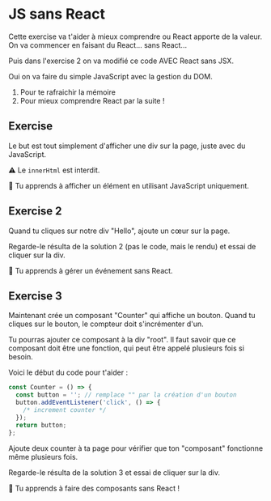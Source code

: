 # JS sans React

Cette exercise va t'aider à mieux comprendre ou React apporte de la valeur.
On va commencer en faisant du React... sans React...

Puis dans l'exercise 2 on va modifié ce code AVEC React sans JSX.

Oui on va faire du simple JavaScript avec la gestion du DOM.
1. Pour te rafraichir la mémoire
2. Pour mieux comprendre React par la suite !

## Exercise

Le but est tout simplement d'afficher une div sur la page, juste avec du JavaScript.

⚠️ Le `innerHtml` est interdit.

💌 Tu apprends à afficher un élément en utilisant JavaScript uniquement.

## Exercise 2

Quand tu cliques sur notre div "Hello", ajoute un cœur sur la page.

Regarde-le résulta de la solution 2 (pas le code, mais le rendu) et essai de cliquer sur la div.

💌 Tu apprends à gérer un événement sans React.

## Exercise 3

Maintenant crée un composant "Counter" qui affiche un bouton. Quand tu cliques sur le bouton, 
le compteur doit s'incrémenter d'un.

Tu pourras ajouter ce composant à la div "root". Il faut savoir que ce composant doit être une fonction, 
qui peut être appelé plusieurs fois si besoin.

Voici le début du code pour t'aider :

```js
const Counter = () => {
  const button = ''; // remplace "" par la création d'un bouton
  button.addEventListener('click', () => {
    /* increment counter */
  });
  return button;
};
```

Ajoute deux counter à ta page pour vérifier que ton "composant" fonctionne 
même plusieurs fois.

Regarde-le résulta de la solution 3 et essai de cliquer sur la div.

💌 Tu apprends à faire des composants sans React !

